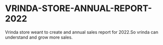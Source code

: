 # VRINDA-STORE-ANNUAL-REPORT-2022
Vrinda store weant to create and annual sales report for 2022.So vrinda can understand and grow more sales.
